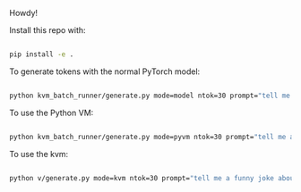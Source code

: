 Howdy!

Install this repo with:

```bash

pip install -e .

```

To generate tokens with the normal PyTorch model:


```bash

python kvm_batch_runner/generate.py mode=model ntok=30 prompt="tell me a funny joke about cookies"

```

To use the Python VM:

```bash

python kvm_batch_runner/generate.py mode=pyvm ntok=30 prompt="tell me a funny joke about cookies"

```

To use the kvm:

```bash

python v/generate.py mode=kvm ntok=30 prompt="tell me a funny joke about cookies"

```